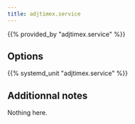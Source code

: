 ```yaml
---
title: adjtimex.service
---
```


{{% provided_by "adjtimex.service" %}}

## Options

{{% systemd_unit "adjtimex.service" %}}

## Additionnal notes

Nothing here.